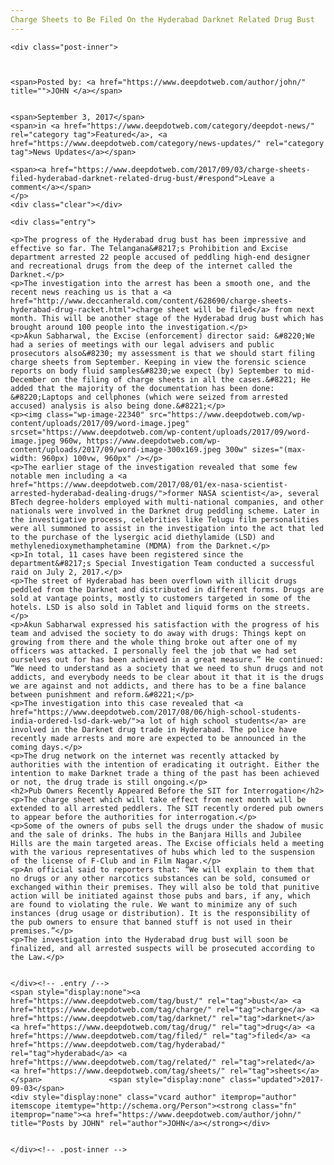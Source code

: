```yaml
---
Charge Sheets to Be Filed On the Hyderabad Darknet Related Drug Bust
---
```

<article class="post-listing post-22338 post type-post status-publish format-standard has-post-thumbnail hentry 
 tag-bust tag-charge tag-darknet tag-drug tag-filed tag-hyderabad tag-related tag-sheets">
    
    <div class="post-inner">
    
    
        
    <span>Posted by: <a href="https://www.deepdotweb.com/author/john/" title="">JOHN </a></span>
    
    
    <span>September 3, 2017</span>
    <span>in <a href="https://www.deepdotweb.com/category/deepdot-news/" rel="category tag">Featured</a>, <a href="https://www.deepdotweb.com/category/news-updates/" rel="category tag">News Updates</a></span>
    
    <span><a href="https://www.deepdotweb.com/2017/09/03/charge-sheets-filed-hyderabad-darknet-related-drug-bust/#respond">Leave a comment</a></span>
    </p>
    <div class="clear"></div>
    
    <div class="entry">
    
    <p>The progress of the Hyderabad drug bust has been impressive and effective so far. The Telangana&#8217;s Prohibition and Excise department arrested 22 people accused of peddling high-end designer and recreational drugs from the deep of the internet called the Darknet.</p>
    <p>The investigation into the arrest has been a smooth one, and the recent news reaching us is that a <a href="http://www.deccanherald.com/content/628690/charge-sheets-hyderabad-drug-racket.html">charge sheet will be filed</a> from next month. This will be another stage of the Hyderabad drug bust which has brought around 100 people into the investigation.</p>
    <p>Akun Sabharwal, the Excise (enforcement) director said: &#8220;We had a series of meetings with our legal advisers and public prosecutors also&#8230; my assessment is that we should start filing charge sheets from September. Keeping in view the forensic science reports on body fluid samples&#8230;we expect (by) September to mid-December on the filing of charge sheets in all the cases.&#8221; He added that the majority of the documentation has been done: &#8220;Laptops and cellphones (which were seized from arrested accused) analysis is also being done.&#8221;</p>
    <p><img class="wp-image-22340" src="https://www.deepdotweb.com/wp-content/uploads/2017/09/word-image.jpeg" srcset="https://www.deepdotweb.com/wp-content/uploads/2017/09/word-image.jpeg 960w, https://www.deepdotweb.com/wp-content/uploads/2017/09/word-image-300x169.jpeg 300w" sizes="(max-width: 960px) 100vw, 960px" /></p>
    <p>The earlier stage of the investigation revealed that some few notable men including a <a href="https://www.deepdotweb.com/2017/08/01/ex-nasa-scientist-arrested-hyderabad-dealing-drugs/">former NASA scientist</a>, several BTech degree-holders employed with multi-national companies, and other nationals were involved in the Darknet drug peddling scheme. Later in the investigative process, celebrities like Telugu film personalities were all summoned to assist in the investigation into the act that led to the purchase of the lysergic acid diethylamide (LSD) and methylenedioxymethamphetamine (MDMA) from the Darknet.</p>
    <p>In total, 11 cases have been registered since the department&#8217;s Special Investigation Team conducted a successful raid on July 2, 2017.</p>
    <p>The street of Hyderabad has been overflown with illicit drugs peddled from the Darknet and distributed in different forms. Drugs are sold at vantage points, mostly to customers targeted in some of the hotels. LSD is also sold in Tablet and liquid forms on the streets.</p>
    <p>Akun Sabharwal expressed his satisfaction with the progress of his team and advised the society to do away with drugs: Things kept on growing from there and the whole thing broke out after one of my officers was attacked. I personally feel the job that we had set ourselves out for has been achieved in a great measure.” He continued: “We need to understand as a society that we need to shun drugs and not addicts, and everybody needs to be clear about it that it is the drugs we are against and not addicts, and there has to be a fine balance between punishment and reform.&#8221;</p>
    <p>The investigation into this case revealed that <a href="https://www.deepdotweb.com/2017/08/06/high-school-students-india-ordered-lsd-dark-web/">a lot of high school students</a> are involved in the Darknet drug trade in Hyderabad. The police have recently made arrests and more are expected to be announced in the coming days.</p>
    <p>The drug network on the internet was recently attacked by authorities with the intention of eradicating it outright. Either the intention to make Darknet trade a thing of the past has been achieved or not, the drug trade is still ongoing.</p>
    <h2>Pub Owners Recently Appeared Before the SIT for Interrogation</h2>
    <p>The charge sheet which will take effect from next month will be extended to all arrested peddlers. The SIT recently ordered pub owners to appear before the authorities for interrogation.</p>
    <p>Some of the owners of pubs sell the drugs under the shadow of music and the sale of drinks. The hubs in the Banjara Hills and Jubilee Hills are the main targeted areas. The Excise officials held a meeting with the various representatives of hubs which led to the suspension of the license of F-Club and in Film Nagar.</p>
    <p>An official said to reporters that: “We will explain to them that no drugs or any other narcotics substances can be sold, consumed or exchanged within their premises. They will also be told that punitive action will be initiated against those pubs and bars, if any, which are found to violating the rule. We want to minimize any of such instances (drug usage or distribution). It is the responsibility of the pub owners to ensure that banned stuff is not used in their premises.”</p>
    <p>The investigation into the Hyderabad drug bust will soon be finalized, and all arrested suspects will be prosecuted according to the Law.</p>
    
    
    </div><!-- .entry /-->
    <span style="display:none"><a href="https://www.deepdotweb.com/tag/bust/" rel="tag">bust</a> <a href="https://www.deepdotweb.com/tag/charge/" rel="tag">charge</a> <a href="https://www.deepdotweb.com/tag/darknet/" rel="tag">darknet</a> <a href="https://www.deepdotweb.com/tag/drug/" rel="tag">drug</a> <a href="https://www.deepdotweb.com/tag/filed/" rel="tag">filed</a> <a href="https://www.deepdotweb.com/tag/hyderabad/" rel="tag">hyderabad</a> <a href="https://www.deepdotweb.com/tag/related/" rel="tag">related</a> <a href="https://www.deepdotweb.com/tag/sheets/" rel="tag">sheets</a></span>				<span style="display:none" class="updated">2017-09-03</span>
    <div style="display:none" class="vcard author" itemprop="author" itemscope itemtype="http://schema.org/Person"><strong class="fn" itemprop="name"><a href="https://www.deepdotweb.com/author/john/" title="Posts by JOHN" rel="author">JOHN</a></strong></div>
    
    
    </div><!-- .post-inner -->
</article><!-- .post-listing -->

